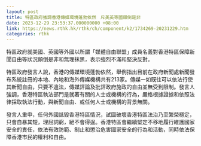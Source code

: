 ```yaml
---
layout: post
title: 特區政府強調香港傳媒環境蓬勃依然　斥美英等國顛倒是非
date: 2023-12-29 23:53:37.000000000 +08:00
link: https://news.rthk.hk/rthk/ch/component/k2/1734269-20231229.htm
categories: rthk
---
```


特區政府就美國、英國等外國以所謂「媒體自由聯盟」成員名義對香港特區保障新聞自由等狀況顛倒是非和無理抹黑，表示強烈不滿和堅決反對。

特區政府發言人說，香港的傳媒環境蓬勃依然，舉例指出目前在政府新聞處新聞發布系統註冊的本地、內地和海外傳媒機構共有213家。傳媒一如既往可以依法行使其新聞自由，只要不違法，傳媒評論及批評政府施政的自由並無受到限制。發言人強調，香港特區執法部門是就著有關的人士或機構的行為，嚴格根據證據和依照法律採取執法行動，與新聞自由、或任何人士或機構的背景無關。

發言人重申，任何外國詆毀香港特區情況，試圖破壞香港特區法治乃至繁榮穩定，只會自暴其短，理屈詞窮，絕不會得逞。香港特區會繼續堅定不移地履行維護國家安全的責任，依法有效防範、制止和懲治危害國家安全的行為和活動，同時依法保障香港市民的權利和自由。
